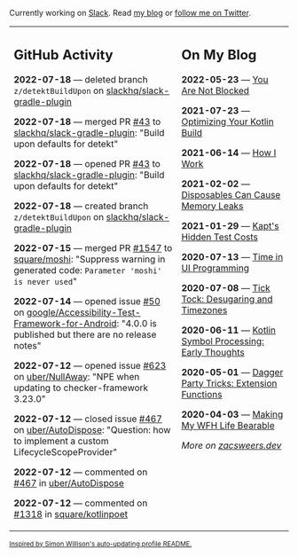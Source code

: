 Currently working on [Slack](https://slack.com/). Read [my blog](https://zacsweers.dev/) or [follow me on Twitter](https://twitter.com/ZacSweers).

<table><tr><td valign="top" width="60%">

## GitHub Activity
<!-- githubActivity starts -->
**2022-07-18** — deleted branch `z/detektBuildUpon` on [slackhq/slack-gradle-plugin](https://github.com/slackhq/slack-gradle-plugin)

**2022-07-18** — merged PR [#43](https://github.com/slackhq/slack-gradle-plugin/pull/43) to [slackhq/slack-gradle-plugin](https://github.com/slackhq/slack-gradle-plugin): "Build upon defaults for detekt"

**2022-07-18** — opened PR [#43](https://github.com/slackhq/slack-gradle-plugin/pull/43) to [slackhq/slack-gradle-plugin](https://github.com/slackhq/slack-gradle-plugin): "Build upon defaults for detekt"

**2022-07-18** — created branch `z/detektBuildUpon` on [slackhq/slack-gradle-plugin](https://github.com/slackhq/slack-gradle-plugin)

**2022-07-15** — merged PR [#1547](https://github.com/square/moshi/pull/1547) to [square/moshi](https://github.com/square/moshi): "Suppress warning in generated code: `Parameter 'moshi' is never used`"

**2022-07-14** — opened issue [#50](https://github.com/google/Accessibility-Test-Framework-for-Android/issues/50) on [google/Accessibility-Test-Framework-for-Android](https://github.com/google/Accessibility-Test-Framework-for-Android): "4.0.0 is published but there are no release notes"

**2022-07-12** — opened issue [#623](https://github.com/uber/NullAway/issues/623) on [uber/NullAway](https://github.com/uber/NullAway): "NPE when updating to checker-framework 3.23.0"

**2022-07-12** — closed issue [#467](https://github.com/uber/AutoDispose/issues/467) on [uber/AutoDispose](https://github.com/uber/AutoDispose): "Question: how to implement a custom LifecycleScopeProvider"

**2022-07-12** — commented on [#467](https://github.com/uber/AutoDispose/issues/467#issuecomment-1182485179) in [uber/AutoDispose](https://github.com/uber/AutoDispose)

**2022-07-12** — commented on [#1318](https://github.com/square/kotlinpoet/pull/1318#issuecomment-1181941938) in [square/kotlinpoet](https://github.com/square/kotlinpoet)
<!-- githubActivity ends -->
</td><td valign="top" width="40%">

## On My Blog
<!-- blog starts -->
**2022-05-23** — [You Are Not Blocked](https://www.zacsweers.dev/you-are-not-blocked/)

**2021-07-23** — [Optimizing Your Kotlin Build](https://www.zacsweers.dev/optimizing-your-kotlin-build/)

**2021-06-14** — [How I Work](https://www.zacsweers.dev/how-i-work/)

**2021-02-02** — [Disposables Can Cause Memory Leaks](https://www.zacsweers.dev/disposables-can-cause-memory-leaks/)

**2021-01-29** — [Kapt's Hidden Test Costs](https://www.zacsweers.dev/kapts-hidden-test-costs/)

**2020-07-13** — [Time in UI Programming](https://www.zacsweers.dev/time-in-ui/)

**2020-07-08** — [Tick Tock: Desugaring and Timezones](https://www.zacsweers.dev/ticktock-desugaring-timezones/)

**2020-06-11** — [Kotlin Symbol Processing: Early Thoughts](https://www.zacsweers.dev/kotlin-symbol-processor-early-thoughts/)

**2020-05-01** — [Dagger Party Tricks: Extension Functions](https://www.zacsweers.dev/dagger-party-tricks-extension-functions/)

**2020-04-03** — [Making My WFH Life Bearable](https://www.zacsweers.dev/making-wfh-life-bearable/)
<!-- blog ends -->
_More on [zacsweers.dev](https://zacsweers.dev/)_
</td></tr></table>

<sub><a href="https://simonwillison.net/2020/Jul/10/self-updating-profile-readme/">Inspired by Simon Willison's auto-updating profile README.</a></sub>